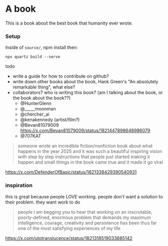 # A book

This is a book about the best book that humanity ever wrote.

### Setup

Inside of `source/`, npm install then:

```
npx quartz build --serve
```

todo

- write a guide for how to contribute on github?
- write down other books about the book, Hank Green's "An absolutely remarkable thing", what else?
- collaborators? who is writing this book? (am I talking about the book, or the book about the book??)
    - @HunterGlenn
    - @_____moonman
    - @chercher_ai
    - @kenakennedy (artist/film?)
    - @Bevan81079009 https://x.com/Bevan81079009/status/1821447898648986079
    - @707KAT

> someone wrote an incredible fiction/nonfiction book about what happens in the year 2025 and it was such a beautiful inspiring vision with step by step instructions that people just started making it happen and small things in the book came true and it made it go viral


https://x.com/DefenderOfBasic/status/1821338429390540931


### inspiration

this is great because people LOVE working. people don't want a solution to their problem. they want work to do

> people I am begging you to hear that working on an inscrutable, poorly-defined, enormous problem that demands my maximum intelligence, courage, creativity and persistence has been thus far one of the most satisfying experiences of my life

https://x.com/utotranslucence/status/1821318519033885142


